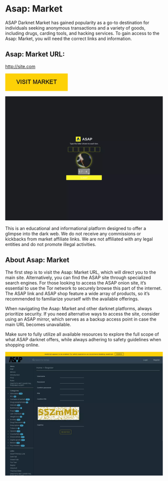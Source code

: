 # Asap: Market
ASAP Darknet Market has gained popularity as a go-to destination for individuals seeking anonymous transactions and a variety of goods, including drugs, carding tools, and hacking services. To gain access to the Asap: Market, you will need the correct links and information.

## Asap: Market URL:

http://site.com

[<img src="/assets/tocomto.webp" width="200">](http://site.com)

<a href="http://site.com"><img src="/assets/quimasbia.webp" alt="image" style="max-width: 100%;"><a>

This is an educational and informational platform designed to offer a glimpse into the dark web. We do not receive any commissions or kickbacks from market affiliate links. We are not affiliated with any legal entities and do not promote illegal activities.

## About Asap: Market

The first step is to visit the Asap: Market URL, which will direct you to the main site. Alternatively, you can find the ASAP site through specialized search engines. For those looking to access the ASAP onion site, it’s essential to use the Tor network to securely browse this part of the internet. The ASAP link and ASAP shop feature a wide array of products, so it’s recommended to familiarize yourself with the available offerings.

When navigating the Asap: Market and other darknet platforms, always prioritize security. If you need alternative ways to access the site, consider using an ASAP mirror, which serves as a backup access point in case the main URL becomes unavailable.

Make sure to fully utilize all available resources to explore the full scope of what ASAP darknet offers, while always adhering to safety guidelines when shopping online.

<a href="http://site.com"><img src="/assets/theisparfa.webp" alt="image" style="max-width: 100%;"><a>